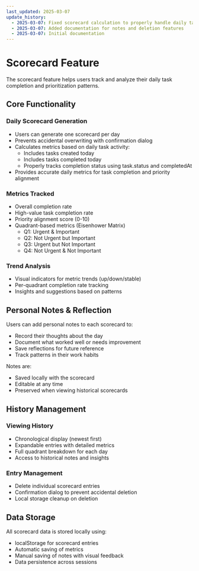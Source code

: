 ```yaml
---
last_updated: 2025-03-07
update_history:
  - 2025-03-07: Fixed scorecard calculation to properly handle daily tasks and completion status
  - 2025-03-07: Added documentation for notes and deletion features
  - 2025-03-07: Initial documentation
---
```


# Scorecard Feature

The scorecard feature helps users track and analyze their daily task completion and
prioritization patterns.

## Core Functionality

### Daily Scorecard Generation

- Users can generate one scorecard per day
- Prevents accidental overwriting with confirmation dialog
- Calculates metrics based on daily task activity:
  - Includes tasks created today
  - Includes tasks completed today
  - Properly tracks completion status using task.status and completedAt
- Provides accurate daily metrics for task completion and priority alignment

### Metrics Tracked

- Overall completion rate
- High-value task completion rate
- Priority alignment score (0-10)
- Quadrant-based metrics (Eisenhower Matrix)
  - Q1: Urgent & Important
  - Q2: Not Urgent but Important
  - Q3: Urgent but Not Important
  - Q4: Not Urgent & Not Important

### Trend Analysis

- Visual indicators for metric trends (up/down/stable)
- Per-quadrant completion rate tracking
- Insights and suggestions based on patterns

## Personal Notes & Reflection

Users can add personal notes to each scorecard to:

- Record their thoughts about the day
- Document what worked well or needs improvement
- Save reflections for future reference
- Track patterns in their work habits

Notes are:

- Saved locally with the scorecard
- Editable at any time
- Preserved when viewing historical scorecards

## History Management

### Viewing History

- Chronological display (newest first)
- Expandable entries with detailed metrics
- Full quadrant breakdown for each day
- Access to historical notes and insights

### Entry Management

- Delete individual scorecard entries
- Confirmation dialog to prevent accidental deletion
- Local storage cleanup on deletion

## Data Storage

All scorecard data is stored locally using:

- localStorage for scorecard entries
- Automatic saving of metrics
- Manual saving of notes with visual feedback
- Data persistence across sessions
